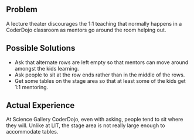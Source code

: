 ## Problem

A lecture theater discourages the 1:1 teaching that normally happens in
a CoderDojo classroom as mentors go around the room helping out.

## Possible Solutions

  - Ask that alternate rows are left empty so that mentors can move
    around amongst the kids learning.
  - Ask people to sit at the row ends rather than in the middle of the
    rows.
  - Get some tables on the stage area so that at least some of the kids
    get 1:1 mentoring.

## Actual Experience

At Science Gallery CoderDojo, even with asking, people tend to sit where
they will. Unlike at LIT, the stage area is not really large enough to
accommodate tables.

